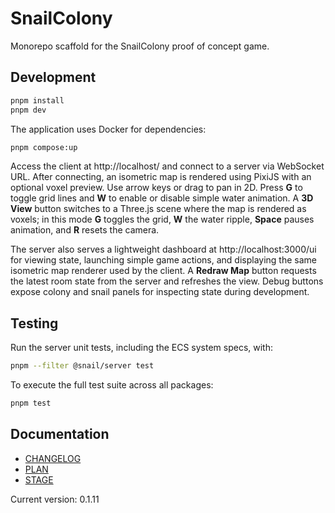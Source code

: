 # SnailColony

Monorepo scaffold for the SnailColony proof of concept game.

## Development

```bash
pnpm install
pnpm dev
```

The application uses Docker for dependencies:

```bash
pnpm compose:up
```

Access the client at http://localhost/ and connect to a server via WebSocket URL. After connecting,
an isometric map is rendered using PixiJS with an optional voxel preview. Use arrow keys or drag to
pan in 2D. Press **G** to toggle grid lines and **W** to enable or disable simple water animation.
A **3D View** button switches to a Three.js scene where the map is rendered as voxels; in this mode
**G** toggles the grid, **W** the water ripple, **Space** pauses animation, and **R** resets the camera.

The server also serves a lightweight dashboard at http://localhost:3000/ui for viewing state, launching simple game actions, and displaying the same isometric map renderer used by the client. A **Redraw Map** button requests the latest room state from the server and refreshes the view.
Debug buttons expose colony and snail panels for inspecting state during development.

## Testing

Run the server unit tests, including the ECS system specs, with:

```bash
pnpm --filter @snail/server test
```

To execute the full test suite across all packages:

```bash
pnpm test
```

## Documentation

- [CHANGELOG](CHANGELOG.md)
- [PLAN](PLAN.md)
- [STAGE](STAGE.md)

Current version: 0.1.11
